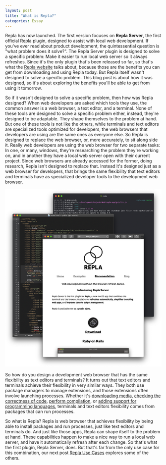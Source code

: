```yaml
---
layout: post
title: "What is Repla?"
categories: Essay
---
```


Repla has now launched. The first version focuses on **Repla Server**, the first official Repla plugin, designed to assist with local web development. If you've ever read about product development, the quintessential question is "what problem does it solve?". The Repla Server plugin is designed to solve a specific problem: Make it easier to run local web server so it always refreshes. Since it's the only plugin that's been released so far, so that's what the [Repla website](https://repla.app/) talks about, because those are the benefits you can get from downloading and using Repla today. But Repla itself wasn't designed to solve a specific problem. This blog post is about how it was designed, so it's about exploring the benefits you'll be able to get from using it tomorrow.

So if it wasn't designed to solve a specific problem, then how was Repla designed? When web developers are asked which tools they use, the common answer is a web browser, a text editor, and a terminal. None of these tools are designed to solve a specific problem either, instead, they're designed to be adaptable. They shape themselves to the problem at hand. But one of these tools is not like the others, while terminals and text editors are specialized tools optimized for developers, the web browsers that developers are using are the same ones as everyone else. So Repla is designed to replace the web browser, or, more accurately, to sit along side it. Really web developers are using the web browser for two separate tasks: In one, or many, windows, they're researching the problem they're working on, and in another 
they have a local web server open with their current project. Since web browsers are already accessed for the former, doing research, Repla isn't designed to replace that. Instead it's designed just as a web browser for developers, that brings the same flexibility that text editors and terminals have as specialized developer tools to the development web browser.

![Trifecta](/assets/2020-01-13-trifecta.png)

So how do you design a development web browser that has the same flexibility as text editors and terminals? It turns out that text editors and terminals achieve their flexibility in very similar ways. They both use package managers to manage extensions, and those extensions often involve launching processes. Whether it's [downloading media](https://github.com/ytdl-org/youtube-dl/), [checking the correctness of code](https://atom.io/packages/linter), [perform compilation](https://lldb.llvm.org/), or [adding support for programming languages](https://marketplace.visualstudio.com/items?itemName=kiadstudios.vscode-swift), terminals and text editors flexibility comes from packages that can run processes.

So what is Repla? Repla is web browser that achieves flexibility by being able to install packages and run processes, just like text editors and terminals do. And just like those apps, Repla can shape itself to the problem at hand. These capabilities happen to make a nice way to run a local web server, and have it automatically refresh after each change. So that's what the first plugin, Repla Server, does. But that's far from the only use case for this combination, our next post [Repla Use Cases]() explores some of the others.
